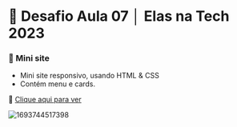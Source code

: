 # 💼 Desafio Aula 07 │ Elas na Tech 2023
### 💼 Mini site

- Mini site responsivo, usando HTML & CSS
- Contém menu e cards.

💙 [Clique aqui para ver](https://desafio-aula07-leticiauemura.netlify.app/)

![1693744517398](https://github.com/leticiaharumi/desafio-aula07-elasnatech2023/assets/80927546/3628f697-5197-4413-a187-db25736ab7ce)

